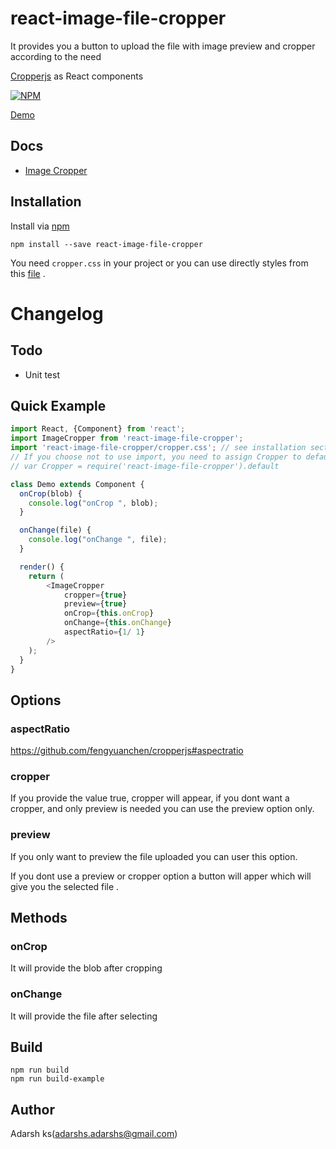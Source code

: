 # react-image-file-cropper

It provides you a button to upload the file with image preview and cropper according to the need

[Cropperjs](https://github.com/fengyuanchen/cropperjs) as React components

[![NPM](https://nodei.co/npm/react-image-file-cropper.png)](https://www.npmjs.com/package/react-image-file-cropper)

[Demo](http://roadmanfong.github.io/react-cropper/example/)


## Docs

* [Image Cropper](https://github.com/fengyuanchen/cropper)

## Installation

Install via [npm](https://www.npmjs.com/package/react-image-file-cropper)

```shell
npm install --save react-image-file-cropper
```

You need `cropper.css` in your project 
or you can use directly styles from this [file](https://raw.githubusercontent.com/adarsh-kannamveetil/react-image-file-cropper/master/cropper.css) 
.


# Changelog


## Todo
* Unit test

## Quick Example
```js
import React, {Component} from 'react';
import ImageCropper from 'react-image-file-cropper';
import 'react-image-file-cropper/cropper.css'; // see installation section above for versions of NPM older than 3.0.0
// If you choose not to use import, you need to assign Cropper to default
// var Cropper = require('react-image-file-cropper').default

class Demo extends Component {
  onCrop(blob) {
    console.log("onCrop ", blob);
  }

  onChange(file) {
    console.log("onChange ", file);
  }

  render() {
    return (
        <ImageCropper 
            cropper={true} 
            preview={true} 
            onCrop={this.onCrop} 
            onChange={this.onChange}
            aspectRatio={1/ 1}
        />
    );
  }
}
```

## Options


### aspectRatio
https://github.com/fengyuanchen/cropperjs#aspectratio

### cropper
If you provide the value true, cropper will appear, if you dont want a cropper, and only preview is needed you can use the preview option only.

### preview
If you only want to preview the file uploaded you can user this option.

If you dont use a preview or cropper option a button will apper which will give you the selected file .


## Methods

### onCrop
It will provide the blob after cropping

### onChange
It will provide the file after selecting


## Build

```
npm run build
npm run build-example
```

## Author
Adarsh ks(adarshs.adarshs@gmail.com)

